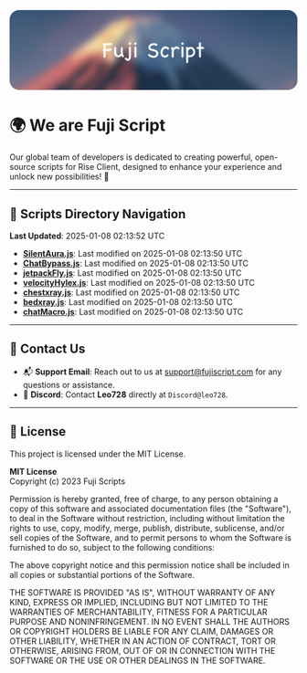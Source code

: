 ![Banner](.github/b.webp)

# 🌍 **We are Fuji Script**

Our global team of developers is dedicated to creating powerful, open-source scripts for Rise Client, designed to enhance your experience and unlock new possibilities! 🌟

---
<!-- SCRIPTS_NAVIGATION_START -->
## 📂 **Scripts Directory Navigation**

**Last Updated**: 2025-01-08 02:13:52 UTC

- **[SilentAura.js](scripts/SilentAura.js)**: Last modified on 2025-01-08 02:13:50 UTC
- **[ChatBypass.js](scripts/ChatBypass.js)**: Last modified on 2025-01-08 02:13:50 UTC
- **[jetpackFly.js](scripts/jetpackFly.js)**: Last modified on 2025-01-08 02:13:50 UTC
- **[velocityHylex.js](scripts/velocityHylex.js)**: Last modified on 2025-01-08 02:13:50 UTC
- **[chestxray.js](scripts/chestxray.js)**: Last modified on 2025-01-08 02:13:50 UTC
- **[bedxray.js](scripts/bedxray.js)**: Last modified on 2025-01-08 02:13:50 UTC
- **[chatMacro.js](scripts/chatMacro.js)**: Last modified on 2025-01-08 02:13:50 UTC

<!-- SCRIPTS_NAVIGATION_END -->

---

## 💬 **Contact Us**  
- 📬 **Support Email**: Reach out to us at [support@fujiscript.com](mailto:support@fujiscript.com) for any questions or assistance.  
- 💬 **Discord**: Contact **Leo728** directly at `Discord@leo728`.

---

## 📜 **License**

This project is licensed under the MIT License.  

**MIT License**  
Copyright (c) 2023 Fuji Scripts  

Permission is hereby granted, free of charge, to any person obtaining a copy of this software and associated documentation files (the "Software"), to deal in the Software without restriction, including without limitation the rights to use, copy, modify, merge, publish, distribute, sublicense, and/or sell copies of the Software, and to permit persons to whom the Software is furnished to do so, subject to the following conditions:  

The above copyright notice and this permission notice shall be included in all copies or substantial portions of the Software.  

THE SOFTWARE IS PROVIDED "AS IS", WITHOUT WARRANTY OF ANY KIND, EXPRESS OR IMPLIED, INCLUDING BUT NOT LIMITED TO THE WARRANTIES OF MERCHANTABILITY, FITNESS FOR A PARTICULAR PURPOSE AND NONINFRINGEMENT. IN NO EVENT SHALL THE AUTHORS OR COPYRIGHT HOLDERS BE LIABLE FOR ANY CLAIM, DAMAGES OR OTHER LIABILITY, WHETHER IN AN ACTION OF CONTRACT, TORT OR OTHERWISE, ARISING FROM, OUT OF OR IN CONNECTION WITH THE SOFTWARE OR THE USE OR OTHER DEALINGS IN THE SOFTWARE.  
